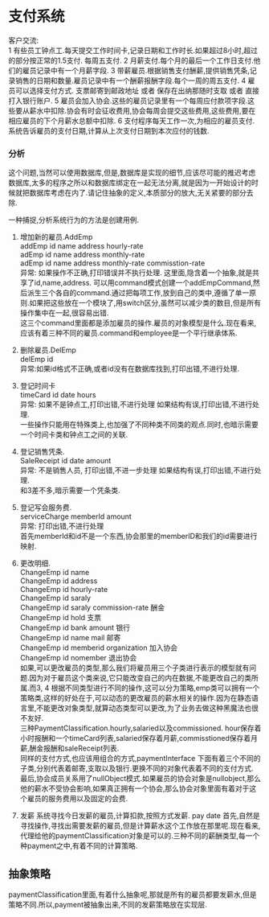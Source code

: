 # 支付系统

 客户交流:  
 1 有些员工钟点工.每天提交工作时间卡,记录日期和工作时长.如果超过8小时,超过的部分按正常的1.5支付. 每周五支付.
 2 月薪支付.每个月的最后一个工作日支付.他们的雇员记录中有一个月薪字段.
 3 带薪雇员.根据销售支付酬薪,提供销售凭条,记录销售的日期和数量.雇员记录中有一个酬薪报酬字段.每个一周的周五支付.
 4 雇员可以选择支付方式. 支票邮寄到邮政地址 或者 保存在出纳那随时支取 或者 直接打入银行账户.
 5 雇员会加入协会.这些的雇员记录里有一个每周应付款项字段.这些要从薪水中扣除.协会有时会征收费用,协会每周会提交这些费用,这些费用,要在相应雇员的下个月薪水总额中扣除.
 6 支付程序每天工作一次,为相应的雇员支付.系统告诉雇员的支付日期,计算从上次支付日期到本次应付的钱数.
 
### 分析
这个问题,当然可以使用数据库,但是,数据库是实现的细节,应该尽可能的推迟考虑数据库,太多的程序之所以和数据库绑定在一起无法分离,就是因为一开始设计的时候就把数据库考虑在内了.请记住抽象的定义,本质部分的放大,无关紧要的部分去除.  

一种捕捉,分析系统行为的方法是创建用例.    
1. 增加新的雇员.AddEmp  
	addEmp id name  address hourly-rate  
	adEmp id name  address monthly-rate  
	adEmp id name  address monthly-rate commisstion-rate  
	异常: 如果操作不正确,打印错误并不执行处理.
	这里面,隐含着一个抽象,就是共享了id,name,address. 可以用command模式创建一个addEmpCommand,然后派生三个各自的command.通过把每项工作,放到自己的类中,遵循了单一原则.如果把这些放在一个模块了,用switch区分,虽然可以减少类的数目,但是所有操作集中在一起,很容易出错.  
	这三个command里面都是添加雇员的操作.雇员的对象模型是什么.现在看来,应该有着三种不同的雇员.command和employee是一个平行继承体系.  
2. 删除雇员.DelEmp  
	delEmp id  
	异常:如果id格式不正确,或者id没有在数据库找到,打印出错,不进行处理.  
3. 登记时间卡  
	timeCard id date hours  
	异常: 如果不是钟点工,打印出错,不进行处理  如果结构有误,打印出错,不进行处理.  
	一些操作只能用在特殊类上,也加强了不同种类不同类的观点.同时,也暗示需要一个时间卡类和钟点工之间的关联.  
4. 登记销售凭条.  
	SaleReceipt id date amount  
	异常: 不是销售人员, 打印出错,不进一步处理  如果结构有误,打印出错,不进行处理.  
	和3差不多,暗示需要一个凭条类.  
5. 登记写会服务费.   
	serviceCharge memberId amount   
	异常: 打印出错,不进行处理  
	首先memberId和id不是一个东西,协会那里的memberID和我们的id需要进行映射.   
6. 更改明细.  
	ChangeEmp id name  
	ChangeEmp id address  
	ChangeEmp id hourly-rate  
	ChangeEmp id saraly  
	ChangeEmp id saraly commission-rate  酬金  
	ChangeEmp id hold 支票     
	ChangeEmp id bank amount  银行  
	ChangeEmp id name mail 邮寄    
	ChangeEmp id memberid organization  加入协会  
	ChangeEmp id nomember 退出协会  
	如果,可以更改雇员的类型,那么我们将雇员用三个子类进行表示的模型就有问题.因为对于雇员这个类来说,它只能改变自己的内在数据,不能更改自己的类所属.而3, 4 根据不同类型进行不同的操作,这可以分为策略,emp类可以拥有一个策略类,这样的好处在于,可以动态的更改雇员的薪水相关的操作.因为在静态语言里,不能更改对象类型,就算动态类型可以更改,为了业务去做这种黑魔法也很不友好.  
	三种PaymentClassification.hourly,salaried以及commissioned. hour保存着小时报酬和一个timeCard列表,salaried保存着月薪,commisstioned保存着月薪,酬金报酬和saleReceipt列表.  
	同样的支付方式,也应该用组合的方式,paymentInterface 下面有着三个不同的子类,分别代表着邮寄,支取以及银行.更换不同的对象代表着不同的支付方式.  
	最后,协会成员关系用了nullObject模式.如果雇员的协会对象是nullobject,那么他的薪水不受协会影响,如果真正拥有一个协会,那么协会对象里面有着对于这个雇员的服务费用以及固定的会费.
	
7. 发薪 
	系统寻找今日发薪的雇员,计算扣款,按照方式发薪.
	pay date
	首先,自然是寻找操作,寻找出需要发薪的雇员,但是计算薪水这个工作放在那里呢.现在看来,代理给他的paymentClassification对象是可以的.三种不同的薪酬类型,每一个种payment之中,有着不同的计算策略.   
	
	
## 抽象策略  
paymentClassification里面,有着什么抽象呢,那就是所有的雇员都要发薪水,但是策略不同.所以,payment被抽象出来,不同的发薪策略放在实现层.

		
	
	


 
 
 	